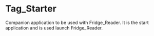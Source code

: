 # Tag_Starter
Companion application to be used with Fridge_Reader. It is the start application and is used launch Fridge_Reader.
